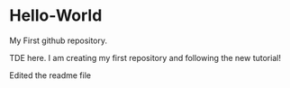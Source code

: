 # Hello-World
My First github repository.

TDE here. I am creating my first repository and following the new tutorial!

Edited the readme file
